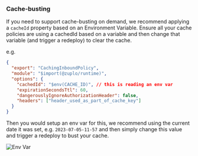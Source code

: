 ### Cache-busting

If you need to support cache-busting on demand, we recommend applying a
`cacheId` property based on an Environment Variable. Ensure all your cache
policies are using a cachedId based on a variable and then change that variable
(and trigger a redeploy) to clear the cache.

e.g.

```json
{
  "export": "CachingInboundPolicy",
  "module": "$import(@zuplo/runtime)",
  "options": {
    "cachedId": "$env(CACHE_ID)", // this is reading an env var
    "expirationSecondsTtl": 60,
    "dangerouslyIgnoreAuthorizationHeader": false,
    "headers": ["header_used_as_part_of_cache_key"]
  }
}
```

Then you would setup an env var for this, we recommend using the current date it
was set, e.g. `2023-07-05-11-57` and then simply change this value and trigger a
redeploy to bust your cache.

![Env Var](https://cdn.zuplo.com/uploads/CleanShot%202023-07-05%20at%2011.57.48%402x.png)
